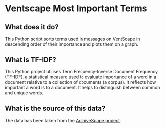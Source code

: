 # Ventscape Most Important Terms

## What does it do?

This Python script sorts terms used in messages on VentScape in descending order of their importance and plots them on a graph.

## What is TF-IDF?

This Python project utilises Term Frequency-Inverse Document Frequency (TF-IDF), a statistical measure used to evaluate importance of a word in a document relative to a collection of documents (a corpus). It reflects how important a word is to a document. It helps to distinguish between common and unique words.

## What is the source of this data?

The data has been taken from the [ArchiveScape project](https://github.com/LoV432/ArchiveScape).